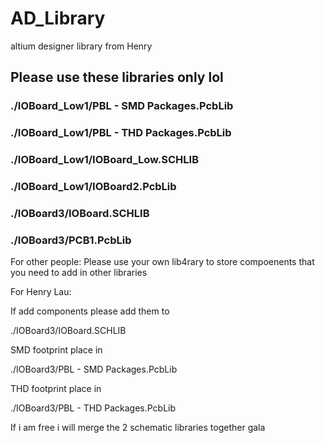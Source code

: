 # AD_Library
altium designer library from Henry


## Please use these libraries only lol

### ./IOBoard_Low1/PBL - SMD Packages.PcbLib
### ./IOBoard_Low1/PBL - THD Packages.PcbLib
### ./IOBoard_Low1/IOBoard_Low.SCHLIB
### ./IOBoard_Low1/IOBoard2.PcbLib
### ./IOBoard3/IOBoard.SCHLIB
### ./IOBoard3/PCB1.PcbLib

For other people:
Please use your own lib4rary to store compoenents that you need to add in other libraries

For Henry Lau: 

If add components please add them to

./IOBoard3/IOBoard.SCHLIB

SMD footprint place in

./IOBoard3/PBL - SMD Packages.PcbLib

THD footprint place in

./IOBoard3/PBL - THD Packages.PcbLib


If i am free i will merge the 2 schematic libraries together gala 
